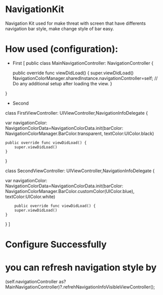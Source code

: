 # NavigationKit

Navigation Kit used for make threat with screen that have differents navigation bar style, make change style of bar easy.

# How used (configuration): 

- First
[
public class MainNavigationController: NavigationController {

    public override func viewDidLoad() {
        super.viewDidLoad()
        NavigationColorManager.sharedInstance.navigationController=self;
        // Do any additional setup after loading the view.
    }
    
}

- Second

class FirstViewController: UIViewController,NavigationInfoDelegate {
 
 var navigationColor: NavigationColorData=NavigationColorData.init(barColor: NavigationColorManager.BarColor.transparent, textColor:UIColor.black)
 
    public override func viewDidLoad() {
        super.viewDidLoad()
    }
 }
 
 class SecondViewController: UIViewController,NavigationInfoDelegate {
  
  var navigationColor: NavigationColorData=NavigationColorData.init(barColor: NavigationColorManager.BarColor.customColor(UIColor.blue), textColor:UIColor.white)
    
        public override func viewDidLoad() {
        super.viewDidLoad()
    }
}
]
# Configure Successfully

# you can refresh navigation style by 
(self.navigationController as? MainNavigationController)?.refrehNavigationInfoVisibleViewController();
